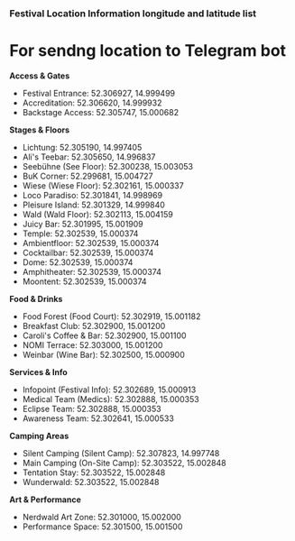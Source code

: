 ### Festival Location Information longitude and latitude list 
# For sendng location to Telegram bot

**Access \& Gates**

- Festival Entrance: 52.306927, 14.999499
- Accreditation: 52.306620, 14.999932
- Backstage Access: 52.305747, 15.000682

**Stages \& Floors**

- Lichtung: 52.305190, 14.997405
- Ali's Teebar: 52.305650, 14.996837
- Seebühne (See Floor): 52.300238, 15.003053
- BuK Corner: 52.299681, 15.004727
- Wiese (Wiese Floor): 52.302161, 15.000337
- Loco Paradiso: 52.301841, 14.998969
- Pleisure Island: 52.301329, 14.999840
- Wald (Wald Floor): 52.302113, 15.004159
- Juicy Bar: 52.301995, 15.001909
- Temple: 52.302539, 15.000374
- Ambientfloor: 52.302539, 15.000374
- Cocktailbar: 52.302539, 15.000374
- Dome: 52.302539, 15.000374
- Amphitheater: 52.302539, 15.000374
- Moontent: 52.302539, 15.000374

**Food \& Drinks**

- Food Forest (Food Court): 52.302919, 15.001182
- Breakfast Club: 52.302900, 15.001200
- Caroli's Coffee \& Bar: 52.302900, 15.001100
- NOMI Terrace: 52.303000, 15.001200
- Weinbar (Wine Bar): 52.302500, 15.000900

**Services \& Info**

- Infopoint (Festival Info): 52.302689, 15.000913
- Medical Team (Medics): 52.302888, 15.000353
- Eclipse Team: 52.302888, 15.000353
- Awareness Team: 52.302641, 15.000533

**Camping Areas**

- Silent Camping (Silent Camp): 52.307823, 14.997748
- Main Camping (On-Site Camp): 52.303522, 15.002848
- Tentation Stay: 52.303522, 15.002848
- Wunderwald: 52.303522, 15.002848

**Art \& Performance**

- Nerdwald Art Zone: 52.301000, 15.002000
- Performance Space: 52.301500, 15.001500